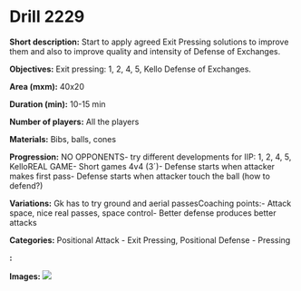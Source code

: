 # Drill 2229

**Short description:**
Start to apply agreed Exit Pressing solutions to improve them and also to improve quality and intensity of Defense of Exchanges.

**Objectives:**
Exit pressing: 1, 2, 4, 5, Kello
Defense of Exchanges.

**Area (mxm):**
40x20

**Duration (min):**
10-15 min

**Number of players:**
All the players

**Materials:**
Bibs, balls, cones

**Progression:**
NO OPPONENTS- try different developments for IIP: 1, 2, 4, 5, KelloREAL GAME- Short games 4v4 (3´)- Defense starts when attacker makes first pass-  Defense starts when attacker touch the ball (how to defend?)

**Variations:**
Gk has to try ground and aerial passesCoaching points:- Attack space, nice real passes, space control- Better defense produces better attacks

**Categories:**
Positional Attack - Exit Pressing, Positional Defense - Pressing

**:**


**Images:**
![](https://www.coachingfutsal.com/\images\a3382ae1-cde1-46f5-b7fe-8c2984d0897d_01-12.png)

